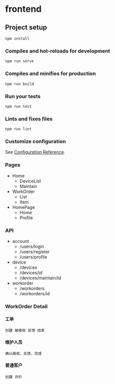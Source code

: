 # frontend

## Project setup

```
npm install
```

### Compiles and hot-reloads for development

```
npm run serve
```

### Compiles and minifies for production
```
npm run build
```

### Run your tests
```
npm run test
```

### Lints and fixes files
```
npm run lint
```

### Customize configuration
See [Configuration Reference](https://cli.vuejs.org/config/).


### Pages

- Home
    - DeviceList
    - Maintain
- WorkOrder
    - List
    - Item
- HomePage
    - Home
    - Profile

### API

- account
  - /users/login
  - /users/register
  - /users/profile
- device
  - /devices
  - /devices/id
  - /devices/maintain/id
- workorder
  - /workorders
  - /workorders/id

### WorkOrder Detail

#### 工单

    创建 被接收 反馈 结束

#### 维护人员

    确认接收、反馈、完成

#### 普通客户

    创建 评价